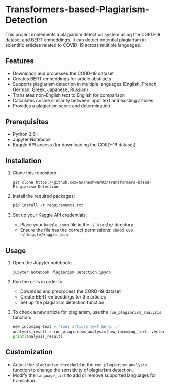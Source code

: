 # Transformers-based-Plagiarism-Detection

This project implements a plagiarism detection system using the CORD-19 dataset and BERT embeddings. It can detect potential plagiarism in scientific articles related to COVID-19 across multiple languages.

## Features

- Downloads and processes the CORD-19 dataset
- Creates BERT embeddings for article abstracts
- Supports plagiarism detection in multiple languages (English, French, German, Greek, Japanese, Russian)
- Translates non-English text to English for comparison
- Calculates cosine similarity between input text and existing articles
- Provides a plagiarism score and determination

## Prerequisites

- Python 3.6+
- Jupyter Notebook
- Kaggle API access (for downloading the CORD-19 dataset)

## Installation

1. Clone this repository:
   ```
   git clone https://github.com/Gnaneshwar03/Transformers-based-Plagiarism-Detection
   ```

2. Install the required packages:
   ```
   pip install -r requirements.txt
   ```

3. Set up your Kaggle API credentials:
   - Place your `kaggle.json` file in the `~/.kaggle/` directory
   - Ensure the file has the correct permissions: `chmod 600 ~/.kaggle/kaggle.json`

## Usage

1. Open the Jupyter notebook:
   ```
   jupyter notebook Plagiarism Detection.ipynb
   ```

2. Run the cells in order to:
   - Download and preprocess the CORD-19 dataset
   - Create BERT embeddings for the articles
   - Set up the plagiarism detection function

3. To check a new article for plagiarism, use the `run_plagiarism_analysis` function:

   ```python
   new_incoming_text = "Your article text here..."
   analysis_result = run_plagiarism_analysis(new_incoming_text, vector_index, plagiarism_threshold=0.8)
   print(analysis_result)
   ```

## Customization

- Adjust the `plagiarism_threshold` in the `run_plagiarism_analysis` function to change the sensitivity of plagiarism detection.
- Modify the `language_list` to add or remove supported languages for translation.
